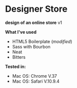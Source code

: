 # Designer Store
**design of an online store**
v1

**What I've used**
- HTML5 Boilerplate (_modified_)
- Sass with Bourbon
- Neat
- Bitters

**Tested in:**
- Mac OS: Chrome V.37
- Mac OS: Safari V.10.9.4
